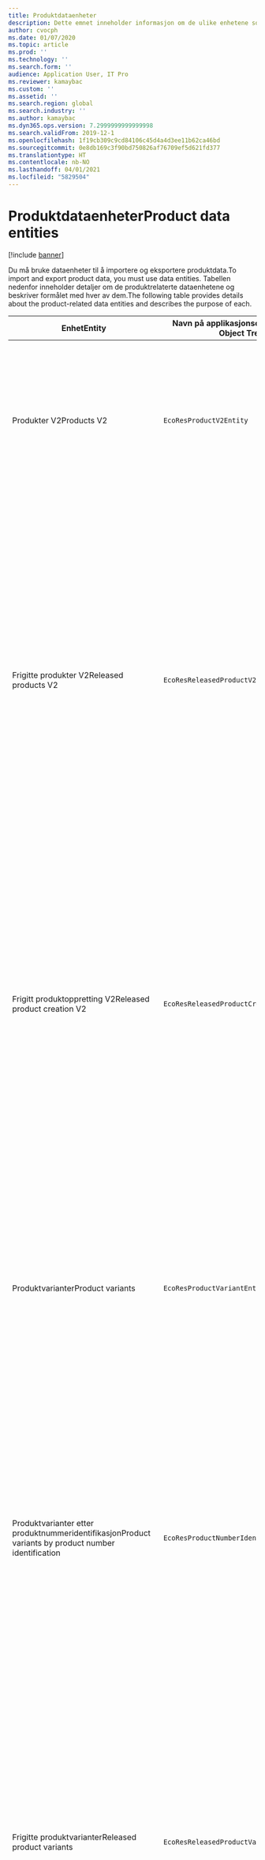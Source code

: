 ```yaml
---
title: Produktdataenheter
description: Dette emnet inneholder informasjon om de ulike enhetene som kan brukes til å importere og eksportere produktdata.
author: cvocph
ms.date: 01/07/2020
ms.topic: article
ms.prod: ''
ms.technology: ''
ms.search.form: ''
audience: Application User, IT Pro
ms.reviewer: kamaybac
ms.custom: ''
ms.assetid: ''
ms.search.region: global
ms.search.industry: ''
ms.author: kamaybac
ms.dyn365.ops.version: 7.2999999999999998
ms.search.validFrom: 2019-12-1
ms.openlocfilehash: 1f19cb309c9cd84106c45d4a4d3ee11b62ca46bd
ms.sourcegitcommit: 0e8db169c3f90bd750826af76709ef5d621fd377
ms.translationtype: HT
ms.contentlocale: nb-NO
ms.lasthandoff: 04/01/2021
ms.locfileid: "5829504"
---
```

# <a name="product-data-entities"></a><span data-ttu-id="2699b-103">Produktdataenheter</span><span class="sxs-lookup"><span data-stu-id="2699b-103">Product data entities</span></span>

[!include [banner](../includes/banner.md)]

<span data-ttu-id="2699b-104">Du må bruke dataenheter til å importere og eksportere produktdata.</span><span class="sxs-lookup"><span data-stu-id="2699b-104">To import and export product data, you must use data entities.</span></span> <span data-ttu-id="2699b-105">Tabellen nedenfor inneholder detaljer om de produktrelaterte dataenhetene og beskriver formålet med hver av dem.</span><span class="sxs-lookup"><span data-stu-id="2699b-105">The following table provides details about the product-related data entities and describes the purpose of each.</span></span>

| <span data-ttu-id="2699b-106">Enhet</span><span class="sxs-lookup"><span data-stu-id="2699b-106">Entity</span></span> | <span data-ttu-id="2699b-107">Navn på applikasjonsobjekttre (AOT) (type)</span><span class="sxs-lookup"><span data-stu-id="2699b-107">Application Object Tree (AOT) name (type)</span></span> | <span data-ttu-id="2699b-108">Notater</span><span class="sxs-lookup"><span data-stu-id="2699b-108">Notes</span></span> |
|--------|-------------------------------------------|-------|
| <span data-ttu-id="2699b-109">Produkter V2</span><span class="sxs-lookup"><span data-stu-id="2699b-109">Products V2</span></span> | `EcoResProductV2Entity` | <span data-ttu-id="2699b-110">Denne enheten brukes til å importere og eksportere delte produkter, distinkte produkter og produktstandarder.</span><span class="sxs-lookup"><span data-stu-id="2699b-110">This entity is used to import and export shared products-distinct products and product masters.</span></span> <span data-ttu-id="2699b-111">Den muliggjør oppdateringer.</span><span class="sxs-lookup"><span data-stu-id="2699b-111">It allows for updates.</span></span> <span data-ttu-id="2699b-112">Den støtter ikke settbaserte SQL-operasjoner.</span><span class="sxs-lookup"><span data-stu-id="2699b-112">It doesn't support set-based SQL operations.</span></span> <span data-ttu-id="2699b-113">Den er aktivert for Open Data Protocol (OData).</span><span class="sxs-lookup"><span data-stu-id="2699b-113">It's enabled for Open Data Protocol (OData).</span></span> |
| <span data-ttu-id="2699b-114">Frigitte produkter V2</span><span class="sxs-lookup"><span data-stu-id="2699b-114">Released products V2</span></span> | `EcoResReleasedProductV2Entity` | <span data-ttu-id="2699b-115">Denne enheten brukes til å importere og eksportere utgitte produkter, distinkte produkter og produktstandarder.</span><span class="sxs-lookup"><span data-stu-id="2699b-115">This entity is used to import and export released products-distinct products and product masters.</span></span> <span data-ttu-id="2699b-116">Den muliggjør oppdateringer.</span><span class="sxs-lookup"><span data-stu-id="2699b-116">It allows for updates.</span></span> <span data-ttu-id="2699b-117">Den krever at det delte produktet allerede er opprettet.</span><span class="sxs-lookup"><span data-stu-id="2699b-117">It requires that the shared product already be created.</span></span> <span data-ttu-id="2699b-118">Når et nytt, frigitt produkt importeres, oppstår en utgivelse av det delte produktet.</span><span class="sxs-lookup"><span data-stu-id="2699b-118">When a new released product is imported, a release of the shared product occurs.</span></span> <span data-ttu-id="2699b-119">Det finnes også separate enheter som kan brukes til å importere og eksportere frigitte produktstandarder og frigitte forskjellige varianter.</span><span class="sxs-lookup"><span data-stu-id="2699b-119">There are also separate entities that can be used to import and export released product masters and released distinct variants.</span></span> <span data-ttu-id="2699b-120">Denne enheten støtter ikke sett-baserte SQL-operasjoner eller sletteoperasjoner.</span><span class="sxs-lookup"><span data-stu-id="2699b-120">This entity doesn't support set-based SQL operations or delete operations.</span></span> <span data-ttu-id="2699b-121">Den er aktivert for OData.</span><span class="sxs-lookup"><span data-stu-id="2699b-121">It's enabled for OData.</span></span> |
| <span data-ttu-id="2699b-122">Frigitt produktoppretting V2</span><span class="sxs-lookup"><span data-stu-id="2699b-122">Released product creation V2</span></span> | `EcoResReleasedProductCreationV2Entity` | <span data-ttu-id="2699b-123">Denne enheten brukes til å importere delte produkter og frigitte produkter i ett trinn.</span><span class="sxs-lookup"><span data-stu-id="2699b-123">This entity is used to import shared products and released products in one step.</span></span> <span data-ttu-id="2699b-124">Selv om den støtter eksport, anbefales ikke denne bruken, fordi formålet med enheten er produktoppretting.</span><span class="sxs-lookup"><span data-stu-id="2699b-124">Although it supports exports, that use isn't recommended, because the purpose of the entity is product creation.</span></span> <span data-ttu-id="2699b-125">Den støtter ikke oppdateringer.</span><span class="sxs-lookup"><span data-stu-id="2699b-125">It doesn't support updates.</span></span> <span data-ttu-id="2699b-126">Den støtter et begrenset sett med felt (felt som er tilgjengelige i dialogboksen for produktoppretting).</span><span class="sxs-lookup"><span data-stu-id="2699b-126">It supports a limited set of fields (fields that are available in the product creation dialog box).</span></span> <span data-ttu-id="2699b-127">Den støtter ikke settbaserte SQL-operasjoner.</span><span class="sxs-lookup"><span data-stu-id="2699b-127">It doesn't support set-based SQL operations.</span></span> <span data-ttu-id="2699b-128">Den er ikke eksponert gjennom OData.</span><span class="sxs-lookup"><span data-stu-id="2699b-128">It isn't exposed through OData.</span></span> |
| <span data-ttu-id="2699b-129">Produktvarianter</span><span class="sxs-lookup"><span data-stu-id="2699b-129">Product variants</span></span> | `EcoResProductVariantEntity` | <span data-ttu-id="2699b-130">Denne enheten brukes til å importere og eksportere delte produktvarianter.</span><span class="sxs-lookup"><span data-stu-id="2699b-130">This entity is used to import and export shared product variants.</span></span> <span data-ttu-id="2699b-131">Den muliggjør oppdateringer.</span><span class="sxs-lookup"><span data-stu-id="2699b-131">It allows for updates.</span></span> <span data-ttu-id="2699b-132">Den krever at dimensjonsverdiene allerede er opprettet.</span><span class="sxs-lookup"><span data-stu-id="2699b-132">It requires that dimension values already be created.</span></span> <span data-ttu-id="2699b-133">Integreringsnøkkelen er produktstandarden pluss produktdimensjonene.</span><span class="sxs-lookup"><span data-stu-id="2699b-133">The integration key is the product master plus product dimensions.</span></span> <span data-ttu-id="2699b-134">Denne enheten støtter ikke settbaserte SQL-operasjoner.</span><span class="sxs-lookup"><span data-stu-id="2699b-134">This entity doesn't support set-based SQL operations.</span></span> <span data-ttu-id="2699b-135">Den er aktivert for OData.</span><span class="sxs-lookup"><span data-stu-id="2699b-135">It's enabled for OData.</span></span> <span data-ttu-id="2699b-136">Den støtter sletteoperasjoner.</span><span class="sxs-lookup"><span data-stu-id="2699b-136">It supports delete operations.</span></span> <span data-ttu-id="2699b-137">Den kan ikke utvides ved å legge til nye produktdimensjoner.</span><span class="sxs-lookup"><span data-stu-id="2699b-137">It can't be extended through the addition of new product dimensions.</span></span> |
| <span data-ttu-id="2699b-138">Produktvarianter etter produktnummeridentifikasjon</span><span class="sxs-lookup"><span data-stu-id="2699b-138">Product variants by product number identification</span></span> | `EcoResProductNumberIdentifiedProductVariantEntity` | <span data-ttu-id="2699b-139">Denne enheten brukes til å importere og eksportere delte produktvarianter.</span><span class="sxs-lookup"><span data-stu-id="2699b-139">This entity is used to import and export shared product variants.</span></span> <span data-ttu-id="2699b-140">Den muliggjør oppdateringer.</span><span class="sxs-lookup"><span data-stu-id="2699b-140">It allows for updates.</span></span> <span data-ttu-id="2699b-141">Den krever at dimensjonsverdiene allerede er opprettet.</span><span class="sxs-lookup"><span data-stu-id="2699b-141">It requires that dimension values already be created.</span></span> <span data-ttu-id="2699b-142">Integreringsnøkkelen er produktnummeret (mens integreringsnøkkelen for enheten **Produktvarianter** er produktstandarden pluss produktdimensjonene).</span><span class="sxs-lookup"><span data-stu-id="2699b-142">The integration key is the product number (whereas the integration key for the **Product variants** entity is the product master plus product dimensions).</span></span> |
| <span data-ttu-id="2699b-143">Frigitte produktvarianter</span><span class="sxs-lookup"><span data-stu-id="2699b-143">Released product variants</span></span> | `EcoResReleasedProductVariantEntity` | <span data-ttu-id="2699b-144">Denne enheten brukes til å importere og eksportere frigitte produktvarianter.</span><span class="sxs-lookup"><span data-stu-id="2699b-144">This entity is used to import and export released product variants.</span></span> <span data-ttu-id="2699b-145">Den muliggjør oppdateringer.</span><span class="sxs-lookup"><span data-stu-id="2699b-145">It allows for updates.</span></span> <span data-ttu-id="2699b-146">Den krever at delte produktvarianter allerede er opprettet.</span><span class="sxs-lookup"><span data-stu-id="2699b-146">It requires that shared product variants already be created.</span></span> <span data-ttu-id="2699b-147">Når en ny, frigitt produktvariant importeres, oppstår en utgivelse av den delte produktvarianten.</span><span class="sxs-lookup"><span data-stu-id="2699b-147">When a new released product variant is imported, a release of the shared product variant occurs.</span></span> <span data-ttu-id="2699b-148">Denne enheten støtter ikke settbaserte SQL-operasjoner.</span><span class="sxs-lookup"><span data-stu-id="2699b-148">This entity doesn't support set-based SQL operations.</span></span> <span data-ttu-id="2699b-149">Den er aktivert for OData.</span><span class="sxs-lookup"><span data-stu-id="2699b-149">It's enabled for OData.</span></span> <span data-ttu-id="2699b-150">Selv om den støtter sletteoperasjoner, fører denne bruken for øyeblikket til at data blir ødelagt på grunn av en feil i den gjeldende plattformen.</span><span class="sxs-lookup"><span data-stu-id="2699b-150">Although it supports delete operations, that use currently causes data corruption because of a bug in the current platform.</span></span> <span data-ttu-id="2699b-151">Enheten kan ikke utvides ved å legge til nye produktdimensjoner.</span><span class="sxs-lookup"><span data-stu-id="2699b-151">This entity can't be extended through the addition of new product dimensions.</span></span> |
| <span data-ttu-id="2699b-152">Utgitte produktvarianter etter produktnummeridentifikasjon</span><span class="sxs-lookup"><span data-stu-id="2699b-152">Released product variants by product number identification</span></span> | `EcoResProductNumberIdentifiedReleasedProductVariantEntity` | <span data-ttu-id="2699b-153">Enheten ligner på enheten **Frigitte produktvarianter**, men integreringsnøkkelen er produktnøkkelen i stedet for er produktstandarden pluss produktdimensjoner.</span><span class="sxs-lookup"><span data-stu-id="2699b-153">This entity resembles the **Released product variants** entity, but the integration key is the product number instead of the product master plus product dimensions.</span></span> <span data-ttu-id="2699b-154">Den kan utvides ved å legge til nye produktdimensjoner.</span><span class="sxs-lookup"><span data-stu-id="2699b-154">It can be extended through the addition of new product dimensions.</span></span> |
| <span data-ttu-id="2699b-155">Salgbare frigitte produkter</span><span class="sxs-lookup"><span data-stu-id="2699b-155">Sellable released products</span></span> | `EcoResSellableReleasedProductEntity` | <span data-ttu-id="2699b-156">Denne enheten brukes til å eksportere bare salgbare produkter.</span><span class="sxs-lookup"><span data-stu-id="2699b-156">This entity is used to export only sellable products.</span></span> <span data-ttu-id="2699b-157">salgbare produkter er produkter som inneholder informasjon som kreves for å kunne brukes på en salgsordre.</span><span class="sxs-lookup"><span data-stu-id="2699b-157">Sellable products are products that have the information that they require in order to be used in a sales order.</span></span> <span data-ttu-id="2699b-158">De samme reglene gjelder når et produkt er bekreftet ved å bruke **Valider**-funksjonen på siden **Frigitte produkter**.</span><span class="sxs-lookup"><span data-stu-id="2699b-158">The same rules apply when a product is validated by using the **Validate** function on the **Released products** page.</span></span> |
| <span data-ttu-id="2699b-159">Frigitte spesifikke produkter V2</span><span class="sxs-lookup"><span data-stu-id="2699b-159">Released Distinct products V2</span></span> | `EcoResDistinctProductV2Entity` | <span data-ttu-id="2699b-160">Denne enheten brukes til å eksportere spesifikke produkter.</span><span class="sxs-lookup"><span data-stu-id="2699b-160">This entity is used to export distinct products.</span></span> <span data-ttu-id="2699b-161">Disse spesifikke produktene kan være produkter, undertypeprodukter og produktvarianter.</span><span class="sxs-lookup"><span data-stu-id="2699b-161">Those distinct products can be products, subtype products, and product variants.</span></span> |
| <span data-ttu-id="2699b-162">Frigitte produktstandarder V2</span><span class="sxs-lookup"><span data-stu-id="2699b-162">Released products masters V2</span></span> | `EcoResProductMasterV2Entity` | <span data-ttu-id="2699b-163">Denne enheten brukes til å importere og eksportere produktstandarder.</span><span class="sxs-lookup"><span data-stu-id="2699b-163">This entity is used to import and export product masters.</span></span> <span data-ttu-id="2699b-164">Den er ikke aktivert for databehandling.</span><span class="sxs-lookup"><span data-stu-id="2699b-164">It isn't enabled for data management.</span></span> |
| <span data-ttu-id="2699b-165">Vare – strekkode</span><span class="sxs-lookup"><span data-stu-id="2699b-165">Item - barcode</span></span> | `EcoResProductBarcodeEntityV3` | <span data-ttu-id="2699b-166">Denne enheten brukes til å eksportere produkter og strekkoder.</span><span class="sxs-lookup"><span data-stu-id="2699b-166">This entity is used to export products and bar codes.</span></span> <span data-ttu-id="2699b-167">Denne enheten tillater ikke endringssporing, oppdateringer eller slettinger.</span><span class="sxs-lookup"><span data-stu-id="2699b-167">This entity doesn't allow change tracking, updates, or deletes.</span></span> <span data-ttu-id="2699b-168">Hvis du vil bruke endringssporing, oppdateringer eller slettinger på strekkoder, må du bruke **Vare – strekkodetilknytning**.</span><span class="sxs-lookup"><span data-stu-id="2699b-168">To use change tracking, updates, or deletes on barcodes, use the **Item - barcode association** entity.</span></span> |
| <span data-ttu-id="2699b-169">Tilknytning for vare – strekkode</span><span class="sxs-lookup"><span data-stu-id="2699b-169">Item - barcode association</span></span> | `EcoResProductBarcodeAssociationEntity` | <span data-ttu-id="2699b-170">Denne enheten brukes til å eksportere produkter og strekkoder.</span><span class="sxs-lookup"><span data-stu-id="2699b-170">This entity is used to export products and bar codes.</span></span> <span data-ttu-id="2699b-171">Den tillater endringssporing, oppdateringer og slettinger.</span><span class="sxs-lookup"><span data-stu-id="2699b-171">It allows change tracking, updates, and deletes.</span></span> <span data-ttu-id="2699b-172">Hvis du vil bruke enheten, må funksjonen *Vare – strekkodeforbedringer* være aktivert i [funksjonsbehandling](../../fin-ops-core/fin-ops/get-started/feature-management/feature-management-overview.md).</span><span class="sxs-lookup"><span data-stu-id="2699b-172">To use the entity, the feature *Item - barcode improvements* must be enabled in [feature management](../../fin-ops-core/fin-ops/get-started/feature-management/feature-management-overview.md).</span></span> <span data-ttu-id="2699b-173">Enhetsnøkkelen er `AssociationID`, som oppretter tilknytningen mellom strekkoden og produktet.</span><span class="sxs-lookup"><span data-stu-id="2699b-173">Its entity key is `AssociationID`, which creates the association between the barcode and the product.</span></span> <span data-ttu-id="2699b-174">Hvis du vil legge til støtte for denne nøkkelen, blir `InventitemBarcodeAssociation`-tabellen fylt ut for eksisterende varestrekkodedata når du aktiverer funksjonen.</span><span class="sxs-lookup"><span data-stu-id="2699b-174">To add support for this key, the table `InventitemBarcodeAssociation` will be populated for existing item barcode data when you turn on the feature.</span></span> <span data-ttu-id="2699b-175">Tabellen fylles ut ved hjelp av en satsvis jobb, og hvis strekkodetabellen har mange oppføringer, kan det ta lang tid å kjøre den satsvise jobben.</span><span class="sxs-lookup"><span data-stu-id="2699b-175">The table is populated using a batch job and if your barcode table has a large number of records, it could take significant time to run the batch job.</span></span> <span data-ttu-id="2699b-176">Det anbefales derfor at du planlegger å aktivere funksjonen (og dermed kjøre den satsvise jobben) på et tidspunkt som passer forretningstidsplanen din.</span><span class="sxs-lookup"><span data-stu-id="2699b-176">Therefore, we recommend that you plan to enable the feature (and therefore run the batch job) at a time that fits your business schedule.</span></span> |
| <span data-ttu-id="2699b-177">Tilstander for produktlivssyklus</span><span class="sxs-lookup"><span data-stu-id="2699b-177">Product lifecycle states</span></span> | `EcoResProductLifecycleSateEntity` | <span data-ttu-id="2699b-178">Denne enheten brukes til å importere og eksportere de ulike produktlivssyklustilstandene som kan tilordnes til et produkt.</span><span class="sxs-lookup"><span data-stu-id="2699b-178">This entity is used to import and export the different product lifecycle states that can be assigned to a product.</span></span> |

> [!NOTE]
> <span data-ttu-id="2699b-179">Du kan bruke dataenheten **Frigitte produkter v2** til å importere produkter til systemet bare hvis det delte produktet allerede er opprettet.</span><span class="sxs-lookup"><span data-stu-id="2699b-179">You can use the **Released Products V2** data entity to import products into the system only if the shared product has already been created.</span></span> <span data-ttu-id="2699b-180">Hvis du vil importere produkter til systemet, må du ellers bruke dataenheten **Produktoppretting**.</span><span class="sxs-lookup"><span data-stu-id="2699b-180">Otherwise, to import products into the system, you must use the **Product creation** data entity.</span></span>


[!INCLUDE[footer-include](../../includes/footer-banner.md)]